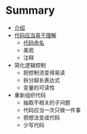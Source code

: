# Summary

* [介绍](README.md)
* [代码应当易于理解](代码应当易于理解.md)
    * [代码命名](代码命名.md)
    * 美观
    * 注释
* 简化逻辑控制
    * 把控制流变得易读
    * 拆分超长表达式
    * 变量的可读性
* 重新组织代码
    * 抽取不相关的子问题
    * 代码应当一次只做一件事
    * 把想法变成代码
    * 少写代码

